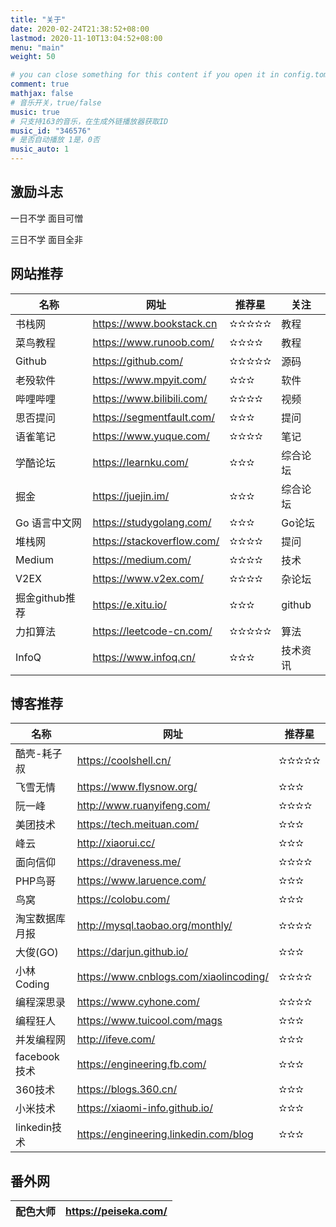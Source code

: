 ```yaml
---
title: "关于"
date: 2020-02-24T21:38:52+08:00
lastmod: 2020-11-10T13:04:52+08:00
menu: "main"
weight: 50

# you can close something for this content if you open it in config.toml.
comment: true
mathjax: false
# 音乐开关，true/false
music: true
# 只支持163的音乐，在生成外链播放器获取ID
music_id: "346576"
# 是否自动播放 1是，0否
music_auto: 1
---
```

## 激励斗志

一日不学 面目可憎

三日不学 面目全非

## 网站推荐

| 名称     | 网址                      | 推荐星 | 关注 |
| -------- | ------------------------- | ----------- | ----------- |
| 书栈网   | https://www.bookstack.cn  | ✫✫✫✫✫       | 教程  |
| 菜鸟教程 | https://www.runoob.com/   | ✫✫✫✫        | 教程      |
| Github   | https://github.com/       | ✫✫✫✫✫       | 源码   |
| 老殁软件 | https://www.mpyit.com/    | ✫✫✫         | 软件       |
| 哔哩哔哩 | https://www.bilibili.com/ | ✫✫✫✫        | 视频      |
|思否提问|https://segmentfault.com/|✫✫✫|提问|
|语雀笔记|https://www.yuque.com/|✫✫✫✫|笔记|
|学酷论坛|https://learnku.com/|✫✫✫|综合论坛|
|掘金|https://juejin.im/|✫✫✫|综合论坛|
|Go 语言中文网|https://studygolang.com/|✫✫✫|Go论坛|
|堆栈网|https://stackoverflow.com/|✫✫✫✫|提问|
|Medium|https://medium.com/|✫✫✫✫|技术|
|V2EX|https://www.v2ex.com/|✫✫✫✫|杂论坛|
|掘金github推荐|https://e.xitu.io/|✫✫✫|github|
|力扣算法|https://leetcode-cn.com/|✫✫✫✫✫|算法|
|InfoQ|https://www.infoq.cn/|✫✫✫|技术资讯|



## 博客推荐

| 名称           | 网址                                   | 推荐星 |
| -------------- | -------------------------------------- | ------ |
| 酷壳-耗子叔    | https://coolshell.cn/                  | ✫✫✫✫✫  |
| 飞雪无情       | https://www.flysnow.org/               | ✫✫✫    |
| 阮一峰         | http://www.ruanyifeng.com/             | ✫✫✫✫   |
| 美团技术       | https://tech.meituan.com/              | ✫✫✫    |
| 峰云           | http://xiaorui.cc/                     | ✫✫✫    |
| 面向信仰       | https://draveness.me/                  | ✫✫✫✫   |
| PHP鸟哥        | https://www.laruence.com/              | ✫✫✫    |
| 鸟窝           | https://colobu.com/                    | ✫✫✫    |
| 淘宝数据库月报 | http://mysql.taobao.org/monthly/       | ✫✫✫✫   |
| 大俊(GO)       | https://darjun.github.io/              | ✫✫✫    |
| 小林Coding     | https://www.cnblogs.com/xiaolincoding/ | ✫✫✫✫   |
| 编程深思录     | https://www.cyhone.com/                | ✫✫✫✫   |
| 编程狂人       | https://www.tuicool.com/mags           | ✫✫✫    |
| 并发编程网     | http://ifeve.com/                      | ✫✫✫    |
| facebook技术   | https://engineering.fb.com/            | ✫✫✫    |
| 360技术        | https://blogs.360.cn/                  | ✫✫✫    |
| 小米技术       | https://xiaomi-info.github.io/         | ✫✫✫    |
| linkedin技术   | https://engineering.linkedin.com/blog  | ✫✫✫    |



## 番外网

| 配色大师 | https://peiseka.com/ |
| -------- | -------------------- |

